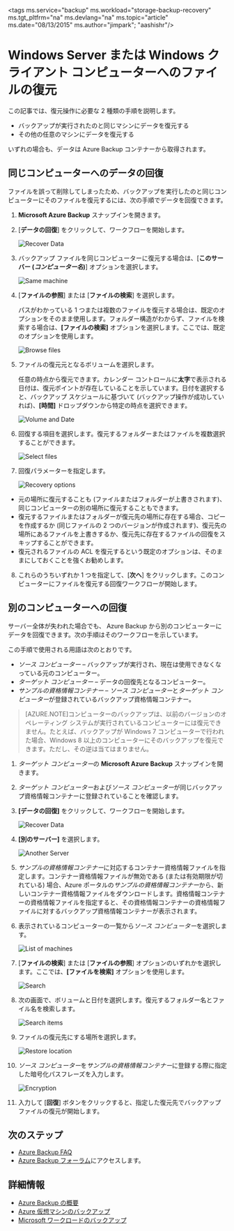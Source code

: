 <properties
   pageTitle="Azure からの Windows Server または Windows クライアントへのデータの復元 | Microsoft Azure"
   description="Windows Server または Windows クライアントからの復元方法について説明します。"
   services="backup"
   documentationCenter=""
   authors="aashishr"
   manager="jwhit"
   editor=""/>

<tags ms.service="backup" ms.workload="storage-backup-recovery" ms.tgt_pltfrm="na" ms.devlang="na" ms.topic="article" ms.date="08/13/2015" ms.author="jimpark"; "aashishr"/>

# Windows Server または Windows クライアント コンピューターへのファイルの復元
この記事では、復元操作に必要な 2 種類の手順を説明します。

- バックアップが実行されたのと同じマシンにデータを復元する
- その他の任意のマシンにデータを復元する

いずれの場合も、データは Azure Backup コンテナーから取得されます。

## 同じコンピューターへのデータの回復
ファイルを誤って削除してしまったため、バックアップを実行したのと同じコンピューターにそのファイルを復元するには、次の手順でデータを回復できます。

1. **Microsoft Azure Backup** スナップインを開きます。
2. [**データの回復**] をクリックして、ワークフローを開始します。

    ![Recover Data](./media/backup-azure-restore-windows-server/recover.png)

3. バックアップ ファイルを同じコンピューターに復元する場合は、[**このサーバー (*コンピューター名*)**] オプションを選択します。

    ![Same machine](./media/backup-azure-restore-windows-server/samemachine.png)

4. [**ファイルの参照**] または [**ファイルの検索**] を選択します。

    パスがわかっている 1 つまたは複数のファイルを復元する場合は、既定のオプションをそのまま使用します。フォルダー構造がわからず、ファイルを検索する場合は、**[ファイルの検索]** オプションを選択します。ここでは、既定のオプションを使用します。

    ![Browse files](./media/backup-azure-restore-windows-server/browseandsearch.png)

5. ファイルの復元元となるボリュームを選択します。

    任意の時点から復元できます。カレンダー コントロールに**太字**で表示される日付は、復元ポイントが存在していることを示しています。日付を選択すると、バックアップ スケジュールに基づいて (バックアップ操作が成功していれば)、**[時間]** ドロップダウンから特定の時点を選択できます。

    ![Volume and Date](./media/backup-azure-restore-windows-server/volanddate.png)

6. 回復する項目を選択します。復元するフォルダーまたはファイルを複数選択することができます。

    ![Select files](./media/backup-azure-restore-windows-server/selectfiles.png)

7. 回復パラメーターを指定します。

    ![Recovery options](./media/backup-azure-restore-windows-server/recoveroptions.png)

  - 元の場所に復元することも (ファイルまたはフォルダーが上書きされます)、同じコンピューターの別の場所に復元することもできます。
  - 復元するファイルまたはフォルダーが復元先の場所に存在する場合、コピーを作成するか (同じファイルの 2 つのバージョンが作成されます)、復元先の場所にあるファイルを上書きするか、復元先に存在するファイルの回復をスキップすることができます。
  - 復元されるファイルの ACL を復元するという既定のオプションは、そのままにしておくことを強くお勧めします。

8. これらのうちいずれか 1 つを指定して、[**次へ**] をクリックします。このコンピューターにファイルを復元する回復ワークフローが開始します。

## 別のコンピューターへの回復
サーバー全体が失われた場合でも、 Azure Backup から別のコンピューターにデータを回復できます。次の手順はそのワークフローを示しています。

この手順で使用される用語は次のとおりです。

- *ソース コンピューター* – バックアップが実行され、現在は使用できなくなっている元のコンピューター。
- *ターゲット コンピューター* – データの回復先となるコンピューター。
- *サンプルの資格情報コンテナー* – *ソース コンピューター*と*ターゲット コンピューター*が登録されているバックアップ資格情報コンテナー。<br/>

> [AZURE.NOTE]コンピューターのバックアップは、以前のバージョンのオペレーティング システムが実行されているコンピューターには復元できません。たとえば、バックアップが Windows 7 コンピューターで行われた場合、Windows 8 以上のコンピューターにそのバックアップを復元できます。ただし、その逆は当てはまりません。

1. *ターゲット コンピューター*の **Microsoft Azure Backup** スナップインを開きます。
2. *ターゲット コンピューター*および*ソース コンピューター*が同じバックアップ資格情報コンテナーに登録されていることを確認します。
3. **[データの回復]** をクリックして、ワークフローを開始します。

    ![Recover Data](./media/backup-azure-restore-windows-server/recover.png)

4. **[別のサーバー]** を選択します。

    ![Another Server](./media/backup-azure-restore-windows-server/anotherserver.png)

5. *サンプルの資格情報コンテナー*に対応するコンテナー資格情報ファイルを指定します。コンテナー資格情報ファイルが無効である (または有効期限が切れている) 場合、Azure ポータルの*サンプルの資格情報コンテナー*から、新しいコンテナー資格情報ファイルをダウンロードします。資格情報コンテナーの資格情報ファイルを指定すると、その資格情報コンテナーの資格情報ファイルに対するバックアップ資格情報コンテナーが表示されます。

6. 表示されているコンピューターの一覧から*ソース コンピューター*を選択します。

    ![List of machines](./media/backup-azure-restore-windows-server/machinelist.png)

7. [**ファイルの検索**] または [**ファイルの参照**] オプションのいずれかを選択します。ここでは、**[ファイルを検索]** オプションを使用します。

    ![Search](./media/backup-azure-restore-windows-server/search.png)

8. 次の画面で、ボリュームと日付を選択します。復元するフォルダー名とファイル名を検索します。

    ![Search items](./media/backup-azure-restore-windows-server/searchitems.png)

9. ファイルの復元先にする場所を選択します。

    ![Restore location](./media/backup-azure-restore-windows-server/restorelocation.png)

10. *ソース コンピューター*を*サンプルの資格情報コンテナー*に登録する際に指定した暗号化パスフレーズを入力します。

    ![Encryption](./media/backup-azure-restore-windows-server/encryption.png)

11. 入力して [**回復**] ボタンをクリックすると、指定した復元先でバックアップ ファイルの復元が開始します。

## 次のステップ
- [Azure Backup FAQ](backup-azure-backup-faq.md)
- [Azure Backup フォーラム](http://go.microsoft.com/fwlink/p/?LinkId=290933)にアクセスします。

## 詳細情報
- [Azure Backup の概要](http://go.microsoft.com/fwlink/p/?LinkId=222425)
- [Azure 仮想マシンのバックアップ](backup-azure-vms-introduction.md)
- [Microsoft ワークロードのバックアップ](backup-azure-dpm-introduction.md)

<!---HONumber=Oct15_HO3-->